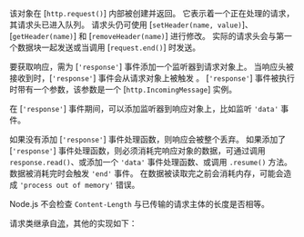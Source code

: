 <!-- YAML
added: v0.1.17
-->

该对象在 [`http.request()`] 内部被创建并返回。
它表示着一个正在处理的请求，其请求头已进入队列。
请求头仍可使用 [`setHeader(name, value)`]、[`getHeader(name)`] 和 [`removeHeader(name)`] 进行修改。
实际的请求头会与第一个数据块一起发送或当调用 [`request.end()`] 时发送。

要获取响应，需为 [`'response'`] 事件添加一个监听器到请求对象上。
当响应头被接收到时，[`'response'`] 事件会从请求对象上被触发 。
[`'response'`] 事件被执行时带有一个参数，该参数是一个 [`http.IncomingMessage`] 实例。

在 [`'response'`] 事件期间，可以添加监听器到响应对象上，比如监听 `'data'` 事件。

如果没有添加 [`'response'`] 事件处理函数，则响应会被整个丢弃。
如果添加了 [`'response'`] 事件处理函数，则必须消耗完响应对象的数据，可通过调用 `response.read()`、或添加一个 `'data'` 事件处理函数、或调用 `.resume()` 方法。
数据被消耗完时会触发 `'end'` 事件。
在数据被读取完之前会消耗内存，可能会造成 `'process out of memory'` 错误。

Node.js 不会检查 `Content-Length` 与已传输的请求主体的长度是否相等。

请求类继承自[流](stream.html)，其他的实现如下：

